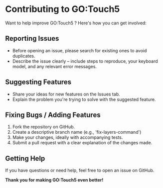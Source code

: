 # Contributing to GO:Touch5
Want to help improve GO:Touch5 ?  Here's how you can get involved:

## Reporting Issues

* Before opening an issue, please search for existing ones to avoid duplicates.
* Describe the issue clearly – include steps to reproduce, your keyboard model, and any relevant error messages.

## Suggesting Features

* Share your ideas for new features on the Issues tab.
* Explain the problem you're trying to solve with the suggested feature.

## Fixing Bugs / Adding Features

1. Fork the repository on GitHub.
2. Create a descriptive branch name (e.g., 'fix-layers-command')
3. Make your changes, ideally with accompanying tests.
4. Submit a pull request with a clear explanation of the changes made.

## Getting Help

If you have questions or need help, feel free to open an issue on GitHub.

**Thank you for making GO:Touch5 even better!**

